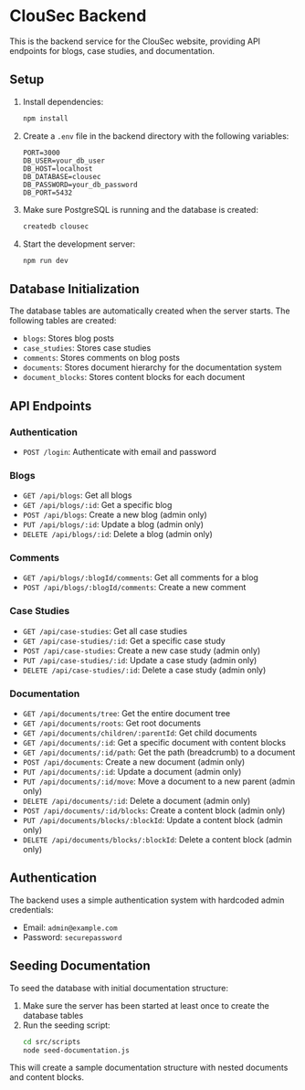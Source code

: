 # ClouSec Backend

This is the backend service for the ClouSec website, providing API endpoints for blogs, case studies, and documentation.

## Setup

1. Install dependencies:
   ```bash
   npm install
   ```

2. Create a `.env` file in the backend directory with the following variables:
   ```
   PORT=3000
   DB_USER=your_db_user
   DB_HOST=localhost
   DB_DATABASE=clousec
   DB_PASSWORD=your_db_password
   DB_PORT=5432
   ```

3. Make sure PostgreSQL is running and the database is created:
   ```bash
   createdb clousec
   ```

4. Start the development server:
   ```bash
   npm run dev
   ```

## Database Initialization

The database tables are automatically created when the server starts. The following tables are created:

- `blogs`: Stores blog posts
- `case_studies`: Stores case studies
- `comments`: Stores comments on blog posts
- `documents`: Stores document hierarchy for the documentation system
- `document_blocks`: Stores content blocks for each document

## API Endpoints

### Authentication

- `POST /login`: Authenticate with email and password

### Blogs

- `GET /api/blogs`: Get all blogs
- `GET /api/blogs/:id`: Get a specific blog
- `POST /api/blogs`: Create a new blog (admin only)
- `PUT /api/blogs/:id`: Update a blog (admin only)
- `DELETE /api/blogs/:id`: Delete a blog (admin only)

### Comments

- `GET /api/blogs/:blogId/comments`: Get all comments for a blog
- `POST /api/blogs/:blogId/comments`: Create a new comment

### Case Studies

- `GET /api/case-studies`: Get all case studies
- `GET /api/case-studies/:id`: Get a specific case study
- `POST /api/case-studies`: Create a new case study (admin only)
- `PUT /api/case-studies/:id`: Update a case study (admin only)
- `DELETE /api/case-studies/:id`: Delete a case study (admin only)

### Documentation

- `GET /api/documents/tree`: Get the entire document tree
- `GET /api/documents/roots`: Get root documents
- `GET /api/documents/children/:parentId`: Get child documents
- `GET /api/documents/:id`: Get a specific document with content blocks
- `GET /api/documents/:id/path`: Get the path (breadcrumb) to a document
- `POST /api/documents`: Create a new document (admin only)
- `PUT /api/documents/:id`: Update a document (admin only)
- `PUT /api/documents/:id/move`: Move a document to a new parent (admin only)
- `DELETE /api/documents/:id`: Delete a document (admin only)
- `POST /api/documents/:id/blocks`: Create a content block (admin only)
- `PUT /api/documents/blocks/:blockId`: Update a content block (admin only)
- `DELETE /api/documents/blocks/:blockId`: Delete a content block (admin only)

## Authentication

The backend uses a simple authentication system with hardcoded admin credentials:

- Email: `admin@example.com`
- Password: `securepassword`

## Seeding Documentation

To seed the database with initial documentation structure:

1. Make sure the server has been started at least once to create the database tables
2. Run the seeding script:
   ```bash
   cd src/scripts
   node seed-documentation.js
   ```

This will create a sample documentation structure with nested documents and content blocks.
